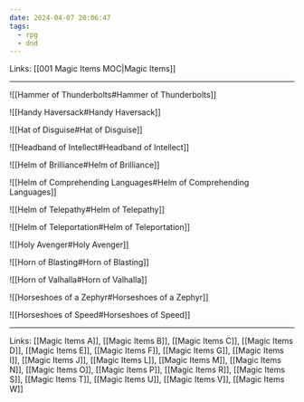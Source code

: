 ```yaml
---
date: 2024-04-07 20:06:47
tags:
  - rpg
  - dnd
---
```

Links: [[001 Magic Items MOC|Magic Items]]

---

![[Hammer of Thunderbolts#Hammer of Thunderbolts]]

![[Handy Haversack#Handy Haversack]]

![[Hat of Disguise#Hat of Disguise]]

![[Headband of Intellect#Headband of Intellect]]

![[Helm of Brilliance#Helm of Brilliance]]

![[Helm of Comprehending Languages#Helm of Comprehending Languages]]

![[Helm of Telepathy#Helm of Telepathy]]

![[Helm of Teleportation#Helm of Teleportation]]

![[Holy Avenger#Holy Avenger]]

![[Horn of Blasting#Horn of Blasting]]

![[Horn of Valhalla#Horn of Valhalla]]

![[Horseshoes of a Zephyr#Horseshoes of a Zephyr]]

![[Horseshoes of Speed#Horseshoes of Speed]]

---
 Links: [[Magic Items A]], [[Magic Items B]], [[Magic Items C]], [[Magic Items D]], [[Magic Items E]], [[Magic Items F]], [[Magic Items G]], [[Magic Items I]], [[Magic Items J]], [[Magic Items L]], [[Magic Items M]], [[Magic Items N]], [[Magic Items O]], [[Magic Items P]], [[Magic Items R]], [[Magic Items S]], [[Magic Items T]], [[Magic Items U]], [[Magic Items V]], [[Magic Items W]]